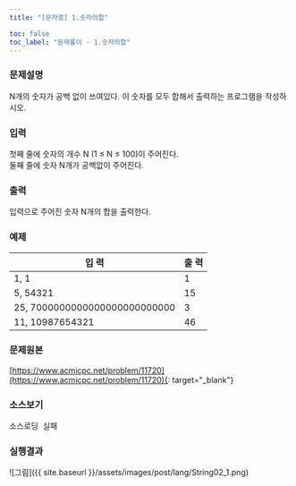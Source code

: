 ```yaml
---
title: "[문자열] 1.숫자의합"

toc: false
toc_label: "문제풀이 - 1.숫자의합"
---
```


### 문제설명    
N개의 숫자가 공백 없이 쓰여있다. 이 숫자를 모두 합해서 출력하는 프로그램을 작성하시오.    

### 입력    
첫째 줄에 숫자의 개수 N (1 ≤ N ≤ 100)이 주어진다.     
둘째 줄에 숫자 N개가 공백없이 주어진다.    

### 출력    
입력으로 주어진 숫자 N개의 합을 출력한다.    

### 예제    

입    력 | 출    력    
----- | -----    
1, 1 | 1    
5, 54321 | 15    
25, 7000000000000000000000000 | 3    
11, 10987654321 | 46    

### 문제원본    
[https://www.acmicpc.net/problem/11720](https://www.acmicpc.net/problem/11720){: target="_blank"}

### 소스보기
<pre id="show1" class="show-json-from-git">소스로딩 실패</pre>
<script>showJsonFromGit('{{ site.repository_raw }}/step2/String02OXQuiz.java', 'show1', '500px');</script>


### 실행결과
![그림]({{ site.baseurl }}/assets/images/post/lang/String02_1.png)

